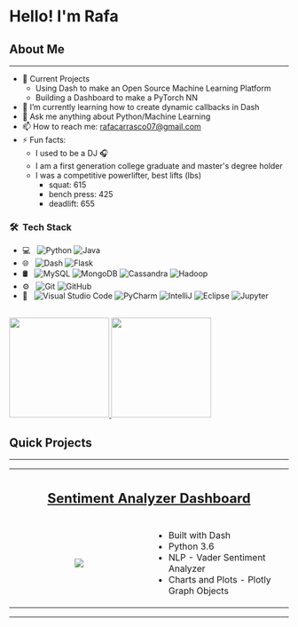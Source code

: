 # Hello! I'm Rafa


## About Me
------
- 🔭 Current Projects
	- Using Dash to make an Open Source Machine Learning Platform
	- Building a Dashboard to make a PyTorch NN
- 🌱 I’m currently learning how to create dynamic callbacks in Dash
- 💬 Ask me anything about Python/Machine Learning
- 📫 How to reach me: rafacarrasco07@gmail.com
- ⚡ Fun facts:
	- I used to be a DJ 🎧
	- I am a first generation college graduate and master's degree holder
	- I was a competitive powerlifter, best lifts (lbs)
		- squat: 615
		- bench press: 425
		- deadlift: 655 

<h3> 🛠 &nbsp;Tech Stack</h3>

- 💻 &nbsp;
  ![Python](https://img.shields.io/badge/-Python-333333?style=flat&logo=python)
  ![Java](https://img.shields.io/badge/-Java-333333?style=flat&logo=Java&logoColor=007396)
- 🌐 &nbsp;
  ![Dash](https://img.shields.io/badge/-Dash-333333?style=flat&logo=dash)
  ![Flask](https://img.shields.io/badge/-Flask-333333?style=flat&logo=flask)
- 🛢 &nbsp;
  ![MySQL](https://img.shields.io/badge/-MySQL-333333?style=flat&logo=mysql)
  ![MongoDB](https://img.shields.io/badge/-MongoDB-333333?style=flat&logo=mongodb)
  ![Cassandra](https://img.shields.io/badge/-Cassandra-333333?style=flat&logo=cassandra)
  ![Hadoop](https://img.shields.io/badge/-Hadoop-333333?style=flat&logo=hadoop)
- ⚙️ &nbsp;
  ![Git](https://img.shields.io/badge/-Git-333333?style=flat&logo=git)
  ![GitHub](https://img.shields.io/badge/-GitHub-333333?style=flat&logo=github)
- 🔧 &nbsp;
  ![Visual Studio Code](https://img.shields.io/badge/-Visual%20Studio%20Code-333333?style=flat&logo=visual-studio-code&logoColor=007ACC)
  ![PyCharm](https://img.shields.io/badge/-PyCharm-333333?style=flat&logo=pycharm)
  ![IntelliJ](https://img.shields.io/badge/-Intellij-333333?style=flat&logo=intellij-ide&logoColor=2C2255)
  ![Eclipse](https://img.shields.io/badge/-Eclipse-333333?style=flat&logo=eclipse-ide&logoColor=2C2255)
  ![Jupyter](https://img.shields.io/badge/-Jupyter-333333?style=flat&logo=jupyter)
<br/>

<a href="https://github.com/AVS1508">
  <img height="180em" src="https://github-readme-stats.vercel.app/api?username=erdos2n&theme=buefy&show_icons=true" />
  <img height="180em" src="https://github-readme-stats.vercel.app/api/top-langs/?username=erdos2n&theme=buefy&layout=compact" />
</a>

<br/>

## Quick Projects
-------

<table>
	<tr>
		<th colspan="2">
			<h2><a href="https://github.com/erdos2n/sentiment-analyzer-dashboard">
				Sentiment Analyzer Dashboard
				<a/>
			</h2>
		</th>
	</tr>
	<tr>
		<td width="50%">
			<p align="center">
			<img src=https://github.com/erdos2n/sentiment-analyzer-dashboard/blob/master/images/app.gif/>
			</p>
		</td>
		<td width="50%">
			<ul>
				<li> Built with Dash</li>
				<li> Python 3.6 </li>
				<li> NLP - Vader Sentiment Analyzer </li>
				<li> Charts and Plots - Plotly Graph Objects </li>
			</ul>
		</td>
	</tr>
</table>


-------

